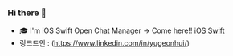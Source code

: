 ### Hi there 👋

- :mortar_board: I'm iOS Swift Open Chat Manager -> Come here!! [iOS Swift](https://swift-ios.notion.site/swift-ios/iOS-Swift-290e91a4e3114d8c82ae9004213d1351) 
- 링크드인 : (https://www.linkedin.com/in/yugeonhui/)
